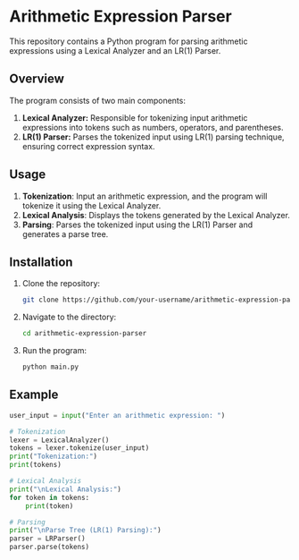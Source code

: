 # Arithmetic Expression Parser

This repository contains a Python program for parsing arithmetic expressions using a Lexical Analyzer and an LR(1) Parser.

## Overview

The program consists of two main components:

1. **Lexical Analyzer:** Responsible for tokenizing input arithmetic expressions into tokens such as numbers, operators, and parentheses.
2. **LR(1) Parser:** Parses the tokenized input using LR(1) parsing technique, ensuring correct expression syntax.

## Usage

1. **Tokenization**: Input an arithmetic expression, and the program will tokenize it using the Lexical Analyzer.
2. **Lexical Analysis**: Displays the tokens generated by the Lexical Analyzer.
3. **Parsing**: Parses the tokenized input using the LR(1) Parser and generates a parse tree.

## Installation

1. Clone the repository:

    ```bash
    git clone https://github.com/your-username/arithmetic-expression-parser.git
    ```

2. Navigate to the directory:

    ```bash
    cd arithmetic-expression-parser
    ```

3. Run the program:

    ```bash
    python main.py
    ```

## Example

```python
user_input = input("Enter an arithmetic expression: ")

# Tokenization
lexer = LexicalAnalyzer()
tokens = lexer.tokenize(user_input)
print("Tokenization:")
print(tokens)

# Lexical Analysis
print("\nLexical Analysis:")
for token in tokens:
    print(token)

# Parsing
print("\nParse Tree (LR(1) Parsing):")
parser = LRParser()
parser.parse(tokens)
